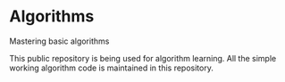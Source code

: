 # Algorithms
Mastering basic algorithms

This public repository is being used for algorithm learning. All the simple working algorithm code is maintained in this repository.
